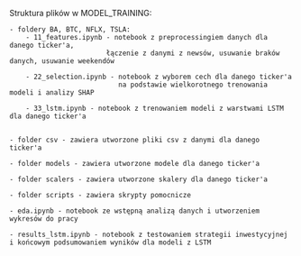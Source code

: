 Struktura plików w MODEL_TRAINING:

    - foldery BA, BTC, NFLX, TSLA:
        - 11_features.ipynb - notebook z preprocessingiem danych dla danego ticker'a,
                            łączenie z danymi z newsów, usuwanie braków danych, usuwanie weekendów
        
        - 22_selection.ipynb - notebook z wyborem cech dla danego ticker'a
                               na podstawie wielkorotnego trenowania modeli i analizy SHAP

        - 33_lstm.ipynb - notebook z trenowaniem modeli z warstwami LSTM dla danego ticker'a
                               
        
    - folder csv - zawiera utworzone pliki csv z danymi dla danego ticker'a

    - folder models - zawiera utworzone modele dla danego ticker'a

    - folder scalers - zawiera utworzone skalery dla danego ticker'a

    - folder scripts - zawiera skrypty pomocnicze

    - eda.ipynb - notebook ze wstępną analizą danych i utworzeniem wykresów do pracy

    - results_lstm.ipynb - notebook z testowaniem strategii inwestycyjnej i końcowym podsumowaniem wyników dla modeli z LSTM
